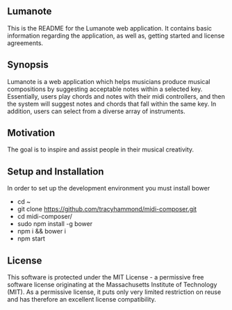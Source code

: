 ## Lumanote

This is the README for the Lumanote web application.  It contains basic information regarding the application, as well as, getting started and license agreements.

## Synopsis

Lumanote is a web application which helps musicians produce musical compositions by suggesting acceptable notes within a selected key. Essentially, users play chords and notes with their midi controllers, and then the system will suggest notes and chords that fall within the same key. In addition, users can select from a diverse array of instruments.

## Motivation

The goal is to inspire and assist people in their musical creativity.

## Setup and Installation

In order to set up the development environment you must install bower

- cd ~
- git clone https://github.com/tracyhammond/midi-composer.git
- cd midi-composer/
- sudo npm install -g bower
- npm i && bower i
- npm start


## License

This software is protected under the MIT License - a permissive free software license originating at the Massachusetts Institute of Technology (MIT). As a permissive license, it puts only very limited restriction on reuse and has therefore an excellent license compatibility.
